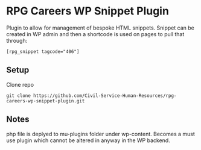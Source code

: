 # RPG Careers WP Snippet Plugin

Plugin to allow for management of bespoke HTML snippets.  Snippet can be created in WP admin and then a shortcode is used on pages to pull that through:

```
[rpg_snippet tagcode="406"]
```

## Setup

Clone repo
```
git clone https://github.com/Civil-Service-Human-Resources/rpg-careers-wp-snippet-plugin.git
```

## Notes
php file is deplyed to mu-plugins folder under wp-content.  Becomes a must use plugin which cannot be altered in anyway in the WP backend.
